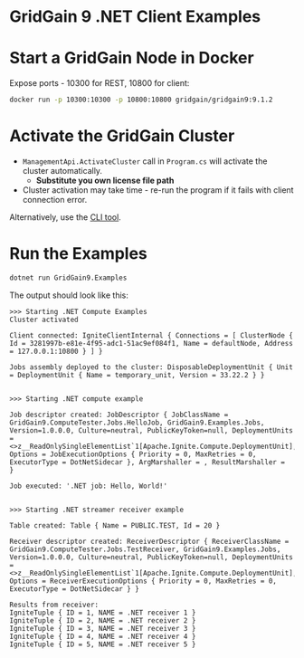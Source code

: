 # GridGain 9 .NET Client Examples 

# Start a GridGain Node in Docker

Expose ports - 10300 for REST, 10800 for client:

```bash
docker run -p 10300:10300 -p 10800:10800 gridgain/gridgain9:9.1.2
```

# Activate the GridGain Cluster

* `ManagementApi.ActivateCluster` call in `Program.cs` will activate the cluster automatically.
  * **Substitute you own license file path**
* Cluster activation may take time - re-run the program if it fails with client connection error.

Alternatively, use the [CLI tool](https://www.gridgain.com/docs/gridgain9/latest/ignite-cli-tool).

# Run the Examples

```bash
dotnet run GridGain9.Examples
```

The output should look like this:

```
>>> Starting .NET Compute Examples
Cluster activated

Client connected: IgniteClientInternal { Connections = [ ClusterNode { Id = 3281997b-e81e-4f95-adc1-51ac9ef084f1, Name = defaultNode, Address = 127.0.0.1:10800 } ] }

Jobs assembly deployed to the cluster: DisposableDeploymentUnit { Unit = DeploymentUnit { Name = temporary_unit, Version = 33.22.2 } }


>>> Starting .NET compute example

Job descriptor created: JobDescriptor { JobClassName = GridGain9.ComputeTester.Jobs.HelloJob, GridGain9.Examples.Jobs, Version=1.0.0.0, Culture=neutral, PublicKeyToken=null, DeploymentUnits = <>z__ReadOnlySingleElementList`1[Apache.Ignite.Compute.DeploymentUnit], Options = JobExecutionOptions { Priority = 0, MaxRetries = 0, ExecutorType = DotNetSidecar }, ArgMarshaller = , ResultMarshaller =  }

Job executed: '.NET job: Hello, World!'


>>> Starting .NET streamer receiver example

Table created: Table { Name = PUBLIC.TEST, Id = 20 }

Receiver descriptor created: ReceiverDescriptor { ReceiverClassName = GridGain9.ComputeTester.Jobs.TestReceiver, GridGain9.Examples.Jobs, Version=1.0.0.0, Culture=neutral, PublicKeyToken=null, DeploymentUnits = <>z__ReadOnlySingleElementList`1[Apache.Ignite.Compute.DeploymentUnit], Options = ReceiverExecutionOptions { Priority = 0, MaxRetries = 0, ExecutorType = DotNetSidecar } }

Results from receiver:
IgniteTuple { ID = 1, NAME = .NET receiver 1 }
IgniteTuple { ID = 2, NAME = .NET receiver 2 }
IgniteTuple { ID = 3, NAME = .NET receiver 3 }
IgniteTuple { ID = 4, NAME = .NET receiver 4 }
IgniteTuple { ID = 5, NAME = .NET receiver 5 }
```
